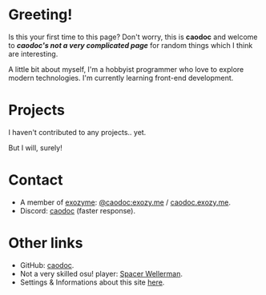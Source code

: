 # Greeting!

Is this your first time to this page? Don't worry, this is **caodoc** and welcome to ***caodoc's not a very complicated page*** for random things which I think are interesting.

A little bit about myself, I'm a hobbyist programmer who love to explore modern technologies.
I'm currently learning front-end development.

# Projects

I haven't contributed to any projects.. yet.

But I will, surely!

# Contact

+ A member of [exozyme](https://exozy.me): [@caodoc:exozy.me]() / [caodoc.exozy.me](https://caodoc.exozy.me/).
+ Discord: [caodoc](https://discord.com/users/800173074166710282) (faster response).

# Other links

+ GitHub: [caodoc](https://github.com/caodoc).
+ Not a very skilled osu! player: [Spacer Wellerman](https://osu.ppy.sh/users/21126929).
+ Settings & Informations about this site [here](./settings).